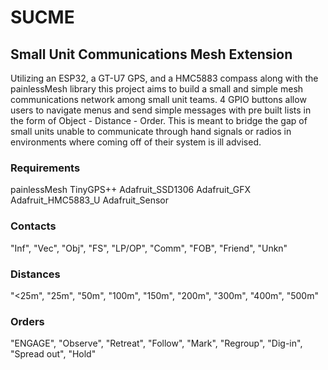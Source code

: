 # SUCME
## Small Unit Communications Mesh Extension
Utilizing an ESP32, a GT-U7 GPS, and a HMC5883 compass along with the painlessMesh library this project aims to build a small and simple mesh communications network among small unit teams. 4 GPIO buttons allow users to navigate menus and send simple messages with pre built lists in the form of Object - Distance - Order. This is meant to bridge the gap of small units unable to communicate through hand signals or radios in environments where coming off of their system is ill advised. 

### Requirements
painlessMesh
TinyGPS++
Adafruit_SSD1306
Adafruit_GFX
Adafruit_HMC5883_U
Adafruit_Sensor

### Contacts
"Inf", "Vec", "Obj", "FS", "LP/OP", "Comm", "FOB", "Friend", "Unkn"

### Distances
"<25m", "25m", "50m", "100m", "150m", "200m", "300m", "400m", "500m"

### Orders
"ENGAGE", "Observe", "Retreat", "Follow", "Mark", "Regroup", "Dig-in", "Spread out", "Hold"
